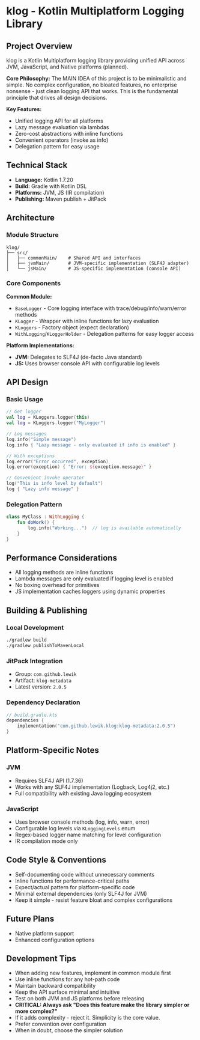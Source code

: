 # klog - Kotlin Multiplatform Logging Library

## Project Overview
klog is a Kotlin Multiplatform logging library providing unified API across JVM, JavaScript, and Native platforms (planned).

**Core Philosophy:** The MAIN IDEA of this project is to be minimalistic and simple. No complex configuration, no bloated features, no enterprise nonsense - just clean logging API that works. This is the fundamental principle that drives all design decisions.

**Key Features:**
- Unified logging API for all platforms
- Lazy message evaluation via lambdas
- Zero-cost abstractions with inline functions
- Convenient operators (invoke as info)
- Delegation pattern for easy usage

## Technical Stack
- **Language:** Kotlin 1.7.20
- **Build:** Gradle with Kotlin DSL
- **Platforms:** JVM, JS (IR compilation)
- **Publishing:** Maven publish + JitPack

## Architecture

### Module Structure
```
klog/
├── src/
│   ├── commonMain/    # Shared API and interfaces
│   ├── jvmMain/       # JVM-specific implementation (SLF4J adapter)
│   └── jsMain/        # JS-specific implementation (console API)
```

### Core Components

**Common Module:**
- `BaseLogger` - Core logging interface with trace/debug/info/warn/error methods
- `KLogger` - Wrapper with inline functions for lazy evaluation
- `KLoggers` - Factory object (expect declaration)
- `WithLogging`/`KLoggerHolder` - Delegation patterns for easy logger access

**Platform Implementations:**
- **JVM:** Delegates to SLF4J (de-facto Java standard)
- **JS:** Uses browser console API with configurable log levels

## API Design

### Basic Usage
```kotlin
// Get logger
val log = KLoggers.logger(this)
val log = KLoggers.logger("MyLogger")

// Log messages
log.info("Simple message")
log.info { "Lazy message - only evaluated if info is enabled" }

// With exceptions
log.error("Error occurred", exception)
log.error(exception) { "Error: ${exception.message}" }

// Convenient invoke operator
log("This is info level by default")
log { "Lazy info message" }
```

### Delegation Pattern
```kotlin
class MyClass : WithLogging {
    fun doWork() {
        log.info("Working...")  // log is available automatically
    }
}
```

## Performance Considerations
- All logging methods are inline functions
- Lambda messages are only evaluated if logging level is enabled
- No boxing overhead for primitives
- JS implementation caches loggers using dynamic properties

## Building & Publishing

### Local Development
```bash
./gradlew build
./gradlew publishToMavenLocal
```

### JitPack Integration
- Group: `com.github.lewik`
- Artifact: `klog-metadata`
- Latest version: `2.0.5`

### Dependency Declaration
```kotlin
// build.gradle.kts
dependencies {
    implementation("com.github.lewik.klog:klog-metadata:2.0.5")
}
```

## Platform-Specific Notes

### JVM
- Requires SLF4J API (1.7.36)
- Works with any SLF4J implementation (Logback, Log4j2, etc.)
- Full compatibility with existing Java logging ecosystem

### JavaScript
- Uses browser console methods (log, info, warn, error)
- Configurable log levels via `KLoggingLevels` enum
- Regex-based logger name matching for level configuration
- IR compilation mode only

## Code Style & Conventions
- Self-documenting code without unnecessary comments
- Inline functions for performance-critical paths
- Expect/actual pattern for platform-specific code
- Minimal external dependencies (only SLF4J for JVM)
- Keep it simple - resist feature bloat and complex configurations

## Future Plans
- Native platform support
- Enhanced configuration options

## Development Tips
- When adding new features, implement in common module first
- Use inline functions for any hot-path code
- Maintain backward compatibility
- Keep the API surface minimal and intuitive
- Test on both JVM and JS platforms before releasing
- **CRITICAL: Always ask "Does this feature make the library simpler or more complex?"**
- If it adds complexity - reject it. Simplicity is the core value.
- Prefer convention over configuration
- When in doubt, choose the simpler solution